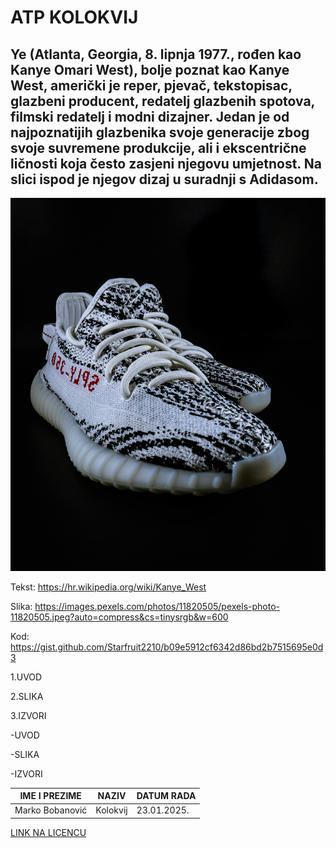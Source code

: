 # ATP KOLOKVIJ
## Ye (Atlanta, Georgia, 8. lipnja 1977., rođen kao Kanye Omari West), bolje poznat kao Kanye West, američki je reper, pjevač, tekstopisac, glazbeni producent, redatelj glazbenih spotova, filmski redatelj i modni dizajner. Jedan je od najpoznatijih glazbenika svoje generacije zbog svoje suvremene produkcije, ali i ekscentrične ličnosti koja često zasjeni njegovu umjetnost. Na slici ispod je njegov dizaj u suradnji s Adidasom.
<img src="slika kol.jpg">

Tekst: https://hr.wikipedia.org/wiki/Kanye_West

Slika: https://images.pexels.com/photos/11820505/pexels-photo-11820505.jpeg?auto=compress&cs=tinysrgb&w=600

Kod: https://gist.github.com/Starfruit2210/b09e5912cf6342d86bd2b7515695e0d3

1.UVOD

2.SLIKA

3.IZVORI

-UVOD

-SLIKA

-IZVORI

| IME I PREZIME   | NAZIV    | DATUM RADA |
|-----------------|----------|------------|
| Marko Bobanović | Kolokvij | 23.01.2025.|

[LINK NA LICENCU](LICENSE.md)
